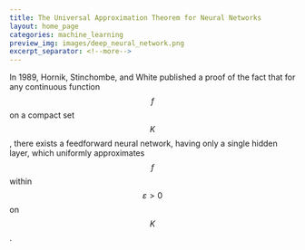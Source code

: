 ```yaml
---
title: The Universal Approximation Theorem for Neural Networks
layout: home_page
categories: machine_learning
preview_img: images/deep_neural_network.png
excerpt_separator: <!--more-->
---
```

In 1989, Hornik, Stinchombe, and White published a proof of the fact that for any continuous function $$f$$ 
on a compact set $$K$$, there exists a feedforward neural network, having only a single hidden layer, which
uniformly approximates $$f$$ within $$\varepsilon > 0$$ on $$K$$.
<!--more-->